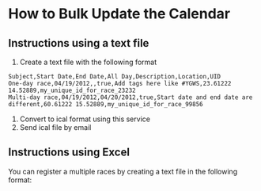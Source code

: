 # How to Bulk Update the Calendar

## Instructions using a text file
1. Create a text file with the following format 
```
Subject,Start Date,End Date,All Day,Description,Location,UID
One-day race,04/19/2012,,true,Add tags here like #YGWS,23.61222 14.52889,my_unique_id_for_race_23232
Multi-day race,04/19/2012,04/20/2012,true,Start date and end date are different,60.61222 15.52889,my_unique_id_for_race_99856
```

1. Convert to ical format using this service
1. Send ical file by email

## Instructions using Excel
You can register a multiple races by creating a text file in the following format:

